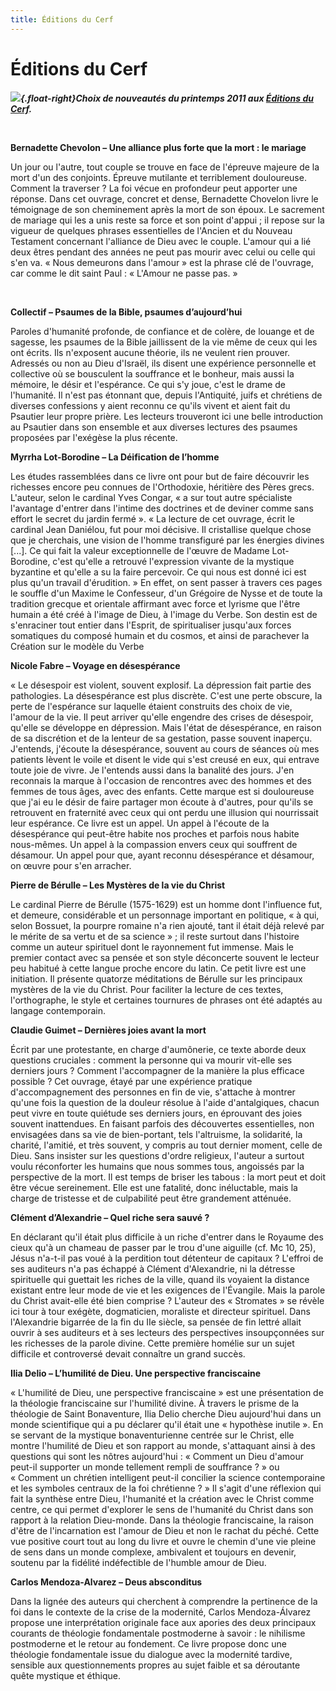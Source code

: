 ```yaml
---
title: Éditions du Cerf
---
```


Éditions du Cerf
================

***![](/images/editions-du-cerf.jpg){.float-right}Choix de nouveautés du printemps 2011 aux [Éditions du Cerf](http://www.editionsducerf.fr/html/nouveautes.asp?id_theme=0).***

 

**Bernadette Chevolon – Une alliance plus forte que la mort : le mariage**

Un jour ou l'autre, tout couple se trouve en face de l'épreuve majeure de la mort d'un des conjoints. Épreuve mutilante et terriblement douloureuse. Comment la traverser ? La foi vécue en profondeur peut apporter une réponse. Dans cet ouvrage, concret et dense, Bernadette Chovelon livre le témoignage de son cheminement après la mort de son époux. Le sacrement de mariage qui les a unis reste sa force et son point d'appui ; il repose sur la vigueur de quelques phrases essentielles de l'Ancien et du Nouveau Testament concernant l'alliance de Dieu avec le couple. L'amour qui a lié deux êtres pendant des années ne peut pas mourir avec celui ou celle qui s'en va. « Nous demeurons dans l'amour » est la phrase clé de l'ouvrage, car comme le dit saint Paul : « L'Amour ne passe pas. »

 

**Collectif – Psaumes de la Bible, psaumes d’aujourd’hui**

Paroles d'humanité profonde, de confiance et de colère, de louange et de sagesse, les psaumes de la Bible jaillissent de la vie même de ceux qui les ont écrits. Ils n'exposent aucune théorie, ils ne veulent rien prouver. Adressés ou non au Dieu d'Israël, ils disent une expérience personnelle et collective où se bousculent la souffrance et le bonheur, mais aussi la mémoire, le désir et l'espérance. Ce qui s'y joue, c'est le drame de l'humanité. Il n'est pas étonnant que, depuis l'Antiquité, juifs et chrétiens de diverses confessions y aient reconnu ce qu'ils vivent et aient fait du Psautier leur propre prière. Les lecteurs trouveront ici une belle introduction au Psautier dans son ensemble et aux diverses lectures des psaumes proposées par l'exégèse la plus récente.

**Myrrha Lot-Borodine – La Déification de l’homme**

Les études rassemblées dans ce livre ont pour but de faire découvrir les richesses encore peu connues de l'Orthodoxie, héritière des Pères grecs. L'auteur, selon le cardinal Yves Congar, « a sur tout autre spécialiste l'avantage d'entrer dans l'intime des doctrines et de deviner comme sans effort le secret du jardin fermé ». « La lecture de cet ouvrage, écrit le cardinal Jean Daniélou, fut pour moi décisive. Il cristallise quelque chose que je cherchais, une vision de l'homme transfiguré par les énergies divines [...]. Ce qui fait la valeur exceptionnelle de l'œuvre de Madame Lot-Borodine, c'est qu'elle a retrouvé l'expression vivante de la mystique byzantine et qu'elle a su la faire percevoir. Ce qui nous est donné ici est plus qu'un travail d'érudition. » En effet, on sent passer à travers ces pages le souffle d'un Maxime le Confesseur, d'un Grégoire de Nysse et de toute la tradition grecque et orientale affirmant avec force et lyrisme que l'être humain a été créé à l'image de Dieu, à l'image du Verbe. Son destin est de s'enraciner tout entier dans l'Esprit, de spiritualiser jusqu'aux forces somatiques du composé humain et du cosmos, et ainsi de parachever la Création sur le modèle du Verbe

**Nicole Fabre – Voyage en désespérance**

« Le désespoir est violent, souvent explosif. La dépression fait partie des pathologies. La désespérance est plus discrète. C'est une perte obscure, la perte de l'espérance sur laquelle étaient construits des choix de vie, l'amour de la vie. Il peut arriver qu'elle engendre des crises de désespoir, qu'elle se développe en dépression. Mais l'état de désespérance, en raison de sa discrétion et de la lenteur de sa gestation, passe souvent inaperçu.
J'entends, j'écoute la désespérance, souvent au cours de séances où mes patients lèvent le voile et disent le vide qui s'est creusé en eux, qui entrave toute joie de vivre. Je l'entends aussi dans la banalité des jours. J'en reconnais la marque à l'occasion de rencontres avec des hommes et des femmes de tous âges, avec des enfants. Cette marque est si douloureuse que j'ai eu le désir de faire partager mon écoute à d'autres, pour qu'ils se retrouvent en fraternité avec ceux qui ont perdu une illusion qui nourrissait leur espérance. Ce livre est un appel. Un appel à l'écoute de la désespérance qui peut-être habite nos proches et parfois nous habite nous-mêmes. Un appel à la compassion envers ceux qui souffrent de désamour. Un appel pour que, ayant reconnu désespérance et désamour, on œuvre pour s'en arracher.

**Pierre de Bérulle – Les Mystères de la vie du Christ**

Le cardinal Pierre de Bérulle (1575-1629) est un homme dont l'influence fut, et demeure, considérable et un personnage important en politique, « à qui, selon Bossuet, la pourpre romaine n'a rien ajouté, tant il était déjà relevé par le mérite de sa vertu et de sa science » ; il reste surtout dans l'histoire comme un auteur spirituel dont le rayonnement fut immense. Mais le premier contact avec sa pensée et son style déconcerte souvent le lecteur peu habitué à cette langue proche encore du latin. Ce petit livre est une initiation. Il présente quatorze méditations de Bérulle sur les principaux mystères de la vie du Christ. Pour faciliter la lecture de ces textes, l'orthographe, le style et certaines tournures de phrases ont été adaptés au langage contemporain.

**Claudie Guimet – Dernières joies avant la mort**

Écrit par une protestante, en charge d'aumônerie, ce texte aborde deux questions cruciales : comment la personne qui va mourir vit-elle ses derniers jours ? Comment l'accompagner de la manière la plus efficace possible ? Cet ouvrage, étayé par une expérience pratique d'accompagnement des personnes en fin de vie, s'attache à montrer qu'une fois la question de la douleur résolue à l'aide d'antalgiques, chacun peut vivre en toute quiétude ses derniers jours, en éprouvant des joies souvent inattendues. En faisant parfois des découvertes essentielles, non envisagées dans sa vie de bien-portant, tels l'altruisme, la solidarité, la charité, l'amitié, et très souvent, y compris au tout dernier moment, celle de Dieu. Sans insister sur les questions d'ordre religieux, l'auteur a surtout voulu réconforter les humains que nous sommes tous, angoissés par la perspective de la mort. Il est temps de briser les tabous : la mort peut et doit être vécue sereinement. Elle est une fatalité, donc inéluctable, mais la charge de tristesse et de culpabilité peut être grandement atténuée.

**Clément d’Alexandrie – Quel riche sera sauvé ?**

En déclarant qu'il était plus difficile à un riche d'entrer dans le Royaume des cieux qu'à un chameau de passer par le trou d'une aiguille (cf. Mc 10, 25), Jésus n'a-t-il pas voué à la perdition tout détenteur de capitaux ? L'effroi de ses auditeurs n'a pas échappé à Clément d'Alexandrie, ni la détresse spirituelle qui guettait les riches de la ville, quand ils voyaient la distance existant entre leur mode de vie et les exigences de l'Évangile. Mais la parole du Christ avait-elle été bien comprise ? L'auteur des « Stromates » se révèle ici tour à tour exégète, dogmaticien, moraliste et directeur spirituel. Dans l'Alexandrie bigarrée de la fin du IIe siècle, sa pensée de fin lettré allait ouvrir à ses auditeurs et à ses lecteurs des perspectives insoupçonnées sur les richesses de la parole divine. Cette première homélie sur un sujet difficile et controversé devait connaître un grand succès.

**Ilia Delio – L’humilité de Dieu. Une perspective franciscaine**

« L'humilité de Dieu, une perspective franciscaine » est une présentation de la théologie franciscaine sur l'humilité divine. À travers le prisme de la théologie de Saint Bonaventure, Ilia Delio cherche Dieu aujourd'hui dans un monde scientifique qui a pu déclarer qu'il était une « hypothèse inutile ». En se servant de la mystique bonaventurienne centrée sur le Christ, elle montre l'humilité de Dieu et son rapport au monde, s'attaquant ainsi à des questions qui sont les nôtres aujourd'hui : « Comment un Dieu d'amour peut-il supporter un monde tellement rempli de souffrance ? » ou « Comment un chrétien intelligent peut-il concilier la science contemporaine et les symboles centraux de la foi chrétienne ? » Il s'agit d'une réflexion qui fait la synthèse entre Dieu, l'humanité et la création avec le Christ comme centre, ce qui permet d'explorer le sens de l'humanité du Christ dans son rapport à la relation Dieu-monde. Dans la théologie franciscaine, la raison d'être de l'incarnation est l'amour de Dieu et non le rachat du péché. Cette vue positive court tout au long du livre et ouvre le chemin d'une vie pleine de sens dans un monde complexe, ambivalent et toujours en devenir, soutenu par la fidélité indéfectible de l'humble amour de Dieu.

**Carlos Mendoza-Alvarez – Deus absconditus**

Dans la lignée des auteurs qui cherchent à comprendre la pertinence de la foi dans le contexte de la crise de la modernité, Carlos Mendoza-Álvarez propose une interprétation originale face aux apories des deux principaux courants de théologie fondamentale postmoderne à savoir : le nihilisme postmoderne et le retour au fondement. Ce livre propose donc une théologie fondamentale issue du dialogue avec la modernité tardive, sensible aux questionnements propres au sujet faible et sa déroutante quête mystique et éthique.
